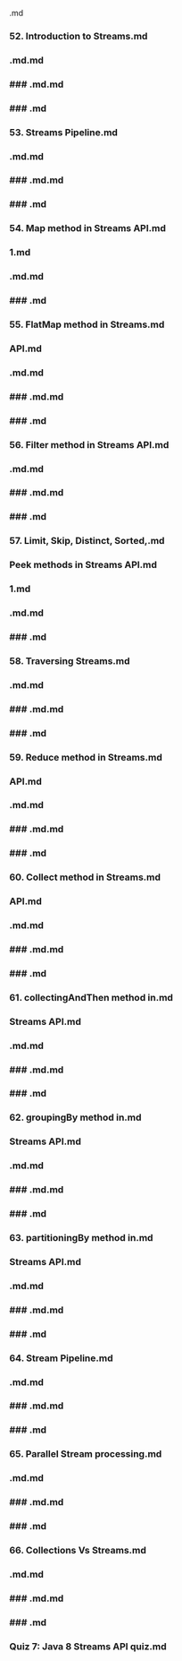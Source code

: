 .md
### 52. Introduction to Streams.md
### .md.md
### ### .md.md
### ### .md
### 53. Streams Pipeline.md
### .md.md
### ### .md.md
### ### .md
### 54. Map method in Streams API.md
### 1.md
### .md.md
### ### .md
### 55. FlatMap method in Streams.md
### API.md
### .md.md
### ### .md.md
### ### .md
### 56. Filter method in Streams API.md
### .md.md
### ### .md.md
### ### .md
### 57. Limit, Skip, Distinct, Sorted,.md
### Peek methods in Streams API.md
### 1.md
### .md.md
### ### .md
### 58. Traversing Streams.md
### .md.md
### ### .md.md
### ### .md
### 59. Reduce method in Streams.md
### API.md
### .md.md
### ### .md.md
### ### .md
### 60. Collect method in Streams.md
### API.md
### .md.md
### ### .md.md
### ### .md
### 61. collectingAndThen method in.md
### Streams API.md
### .md.md
### ### .md.md
### ### .md
### 62. groupingBy method in.md
### Streams API.md
### .md.md
### ### .md.md
### ### .md
### 63. partitioningBy method in.md
### Streams API.md
### .md.md
### ### .md.md
### ### .md
### 64. Stream Pipeline.md
### .md.md
### ### .md.md
### ### .md
### 65. Parallel Stream processing.md
### .md.md
### ### .md.md
### ### .md
### 66. Collections Vs Streams.md
### .md.md
### ### .md.md
### ### .md
### Quiz 7: Java 8 Streams API quiz.md
### 